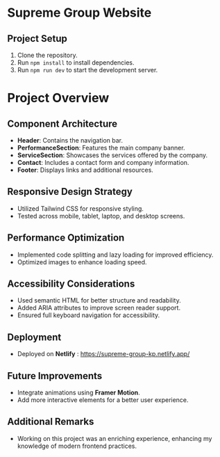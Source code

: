 # Supreme Group Website

## Project Setup
1. Clone the repository.
2. Run `npm install` to install dependencies.
3. Run `npm run dev` to start the development server.

# Project Overview

## Component Architecture
- **Header**: Contains the navigation bar.
- **PerformanceSection**: Features the main company banner.
- **ServiceSection**: Showcases the services offered by the company.
- **Contact**: Includes a contact form and company information.
- **Footer**: Displays links and additional resources.

## Responsive Design Strategy
- Utilized Tailwind CSS for responsive styling.
- Tested across mobile, tablet, laptop, and desktop screens.

## Performance Optimization
- Implemented code splitting and lazy loading for improved efficiency.
- Optimized images to enhance loading speed.

## Accessibility Considerations
- Used semantic HTML for better structure and readability.
- Added ARIA attributes to improve screen reader support.
- Ensured full keyboard navigation for accessibility.

## Deployment
- Deployed on **Netlify** : https://supreme-group-kp.netlify.app/

## Future Improvements
- Integrate animations using **Framer Motion**.
- Add more interactive elements for a better user experience.

## Additional Remarks
- Working on this project was an enriching experience, enhancing my knowledge of modern frontend practices.
